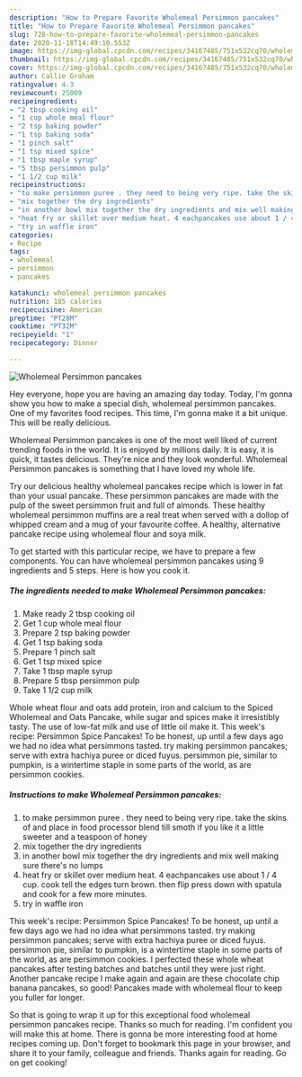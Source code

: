 ```yaml
---
description: "How to Prepare Favorite Wholemeal Persimmon pancakes"
title: "How to Prepare Favorite Wholemeal Persimmon pancakes"
slug: 728-how-to-prepare-favorite-wholemeal-persimmon-pancakes
date: 2020-11-18T14:49:10.553Z
image: https://img-global.cpcdn.com/recipes/34167485/751x532cq70/wholemeal-persimmon-pancakes-recipe-main-photo.jpg
thumbnail: https://img-global.cpcdn.com/recipes/34167485/751x532cq70/wholemeal-persimmon-pancakes-recipe-main-photo.jpg
cover: https://img-global.cpcdn.com/recipes/34167485/751x532cq70/wholemeal-persimmon-pancakes-recipe-main-photo.jpg
author: Callie Graham
ratingvalue: 4.3
reviewcount: 25009
recipeingredient:
- "2 tbsp cooking oil"
- "1 cup whole meal flour"
- "2 tsp baking powder"
- "1 tsp baking soda"
- "1 pinch salt"
- "1 tsp mixed spice"
- "1 tbsp maple syrup"
- "5 tbsp persimmon pulp"
- "1 1/2 cup milk"
recipeinstructions:
- "to make persimmon puree . they need to being very ripe. take the skins of and place in food processor blend till smoth if you like it a little sweeter and a teaspoon of honey"
- "mix together the dry ingredients"
- "in another bowl mix together the dry ingredients and mix well making sure there&#39;s no lumps"
- "heat fry or skillet over medium heat. 4 eachpancakes use about 1 / 4 cup. cook tell the edges turn brown. then flip press down with spatula and cook for a few more minutes."
- "try in waffle iron"
categories:
- Recipe
tags:
- wholemeal
- persimmon
- pancakes

katakunci: wholemeal persimmon pancakes 
nutrition: 185 calories
recipecuisine: American
preptime: "PT28M"
cooktime: "PT32M"
recipeyield: "1"
recipecategory: Dinner

---
```



![Wholemeal Persimmon pancakes](https://img-global.cpcdn.com/recipes/34167485/751x532cq70/wholemeal-persimmon-pancakes-recipe-main-photo.jpg)

Hey everyone, hope you are having an amazing day today. Today, I'm gonna show you how to make a special dish, wholemeal persimmon pancakes. One of my favorites food recipes. This time, I'm gonna make it a bit unique. This will be really delicious.

Wholemeal Persimmon pancakes is one of the most well liked of current trending foods in the world. It is enjoyed by millions daily. It is easy, it is quick, it tastes delicious. They're nice and they look wonderful. Wholemeal Persimmon pancakes is something that I have loved my whole life.

Try our delicious healthy wholemeal pancakes recipe which is lower in fat than your usual pancake. These persimmon pancakes are made with the pulp of the sweet persimmon fruit and full of almonds. These healthy wholemeal persimmon muffins are a real treat when served with a dollop of whipped cream and a mug of your favourite coffee. A healthy, alternative pancake recipe using wholemeal flour and soya milk.


To get started with this particular recipe, we have to prepare a few components. You can have wholemeal persimmon pancakes using 9 ingredients and 5 steps. Here is how you cook it.

<!--inarticleads1-->

##### The ingredients needed to make Wholemeal Persimmon pancakes:

1. Make ready 2 tbsp cooking oil
1. Get 1 cup whole meal flour
1. Prepare 2 tsp baking powder
1. Get 1 tsp baking soda
1. Prepare 1 pinch salt
1. Get 1 tsp mixed spice
1. Take 1 tbsp maple syrup
1. Prepare 5 tbsp persimmon pulp
1. Take 1 1/2 cup milk


Whole wheat flour and oats add protein, iron and calcium to the Spiced Wholemeal and Oats Pancake, while sugar and spices make it irresistibly tasty. The use of low-fat milk and use of little oil make it. This week&#39;s recipe: Persimmon Spice Pancakes! To be honest, up until a few days ago we had no idea what persimmons tasted. try making persimmon pancakes; serve with extra hachiya puree or diced fuyus. persimmon pie, similar to pumpkin, is a wintertime staple in some parts of the world, as are persimmon cookies. 

<!--inarticleads2-->

##### Instructions to make Wholemeal Persimmon pancakes:

1. to make persimmon puree . they need to being very ripe. take the skins of and place in food processor blend till smoth if you like it a little sweeter and a teaspoon of honey
1. mix together the dry ingredients
1. in another bowl mix together the dry ingredients and mix well making sure there&#39;s no lumps
1. heat fry or skillet over medium heat. 4 eachpancakes use about 1 / 4 cup. cook tell the edges turn brown. then flip press down with spatula and cook for a few more minutes.
1. try in waffle iron


This week&#39;s recipe: Persimmon Spice Pancakes! To be honest, up until a few days ago we had no idea what persimmons tasted. try making persimmon pancakes; serve with extra hachiya puree or diced fuyus. persimmon pie, similar to pumpkin, is a wintertime staple in some parts of the world, as are persimmon cookies. I perfected these whole wheat pancakes after testing batches and batches until they were just right. Another pancake recipe I make again and again are these chocolate chip banana pancakes, so good! Pancakes made with wholemeal flour to keep you fuller for longer. 

So that is going to wrap it up for this exceptional food wholemeal persimmon pancakes recipe. Thanks so much for reading. I'm confident you will make this at home. There is gonna be more interesting food at home recipes coming up. Don't forget to bookmark this page in your browser, and share it to your family, colleague and friends. Thanks again for reading. Go on get cooking!
